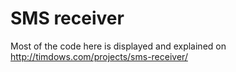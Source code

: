 # SMS receiver

Most of the code here is displayed and explained on http://timdows.com/projects/sms-receiver/